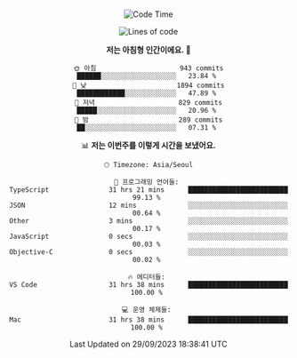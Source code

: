<div align="center">

<br />

 <!--START_SECTION:waka-->
![Code Time](http://img.shields.io/badge/Code%20Time-1%2C340%20hrs%2050%20mins-blue)

![Lines of code](https://img.shields.io/badge/%EC%A0%80%EB%8A%94%20%EC%97%AC%ED%83%9C%EA%B9%8C%EC%A7%80%20-2.8%20million%20%EC%A4%84%EC%9D%98%20%EC%BD%94%EB%93%9C%EB%A5%BC%20%EC%9E%91%EC%84%B1%ED%96%88%EC%96%B4%EC%9A%94.-blue)

**저는 아침형 인간이에요. 🐤** 

```text
🌞 아침                     943 commits         ██████░░░░░░░░░░░░░░░░░░░   23.84 % 
🌆 낮　                     1894 commits        ████████████░░░░░░░░░░░░░   47.89 % 
🌃 저녁                     829 commits         █████░░░░░░░░░░░░░░░░░░░░   20.96 % 
🌙 밤　                     289 commits         ██░░░░░░░░░░░░░░░░░░░░░░░   07.31 % 
```


📊 **저는 이번주를 이렇게 시간을 보냈어요.** 

```text
🕑︎ Timezone: Asia/Seoul

💬 프로그래밍 언어들: 
TypeScript               31 hrs 21 mins      █████████████████████████   99.13 % 
JSON                     12 mins             ░░░░░░░░░░░░░░░░░░░░░░░░░   00.64 % 
Other                    3 mins              ░░░░░░░░░░░░░░░░░░░░░░░░░   00.17 % 
JavaScript               0 secs              ░░░░░░░░░░░░░░░░░░░░░░░░░   00.03 % 
Objective-C              0 secs              ░░░░░░░░░░░░░░░░░░░░░░░░░   00.02 % 

🔥 에디터들: 
VS Code                  31 hrs 38 mins      █████████████████████████   100.00 % 

💻 운영 체제들: 
Mac                      31 hrs 38 mins      █████████████████████████   100.00 % 
```


 Last Updated on 29/09/2023 18:38:41 UTC
<!--END_SECTION:waka-->

</div>
